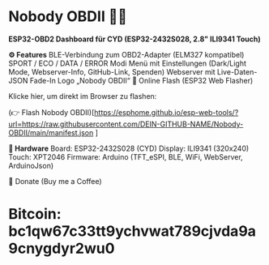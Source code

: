 # Nobody OBDII 🚗🔥



**ESP32-OBD2 Dashboard für CYD (ESP32-2432S028, 2.8" ILI9341 Touch)**

**⚙️ Features**
BLE-Verbindung zum OBD2-Adapter (ELM327 kompatibel)
SPORT / ECO / DATA / ERROR Modi
Menü mit Einstellungen (Dark/Light Mode, Webserver-Info, GitHub-Link, Spenden)
Webserver mit Live-Daten-JSON
Fade-In Logo „Nobody OBDII“
🚀 Online Flash (ESP32 Web Flasher)



Klicke hier, um direkt im Browser zu flashen:




(👉 Flash Nobody OBDII)[https://esphome.github.io/esp-web-tools/?url=https://raw.githubusercontent.com/DEIN-GITHUB-NAME/Nobody-OBDII/main/manifest.json
]

**🔧 Hardware**
Board: ESP32-2432S028 (CYD)
Display: ILI9341 (320x240)
Touch: XPT2046
Firmware: Arduino (TFT_eSPI, BLE, WiFi, WebServer, ArduinoJson)

🧡 Donate (Buy me a Coffee)



# Bitcoin: bc1qw67c33tt9ychvwat789cjvda9a9cnygdyr2wu0
